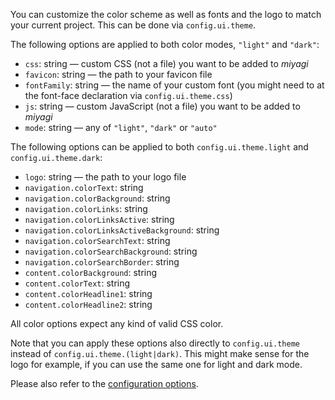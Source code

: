 You can customize the color scheme as well as fonts and the logo to match your current project. This can be done via `config.ui.theme`.

The following options are applied to both color modes, `"light"` and `"dark"`:

- `css`: string — custom CSS (not a file) you want to be added to _miyagi_
- `favicon`: string — the path to your favicon file
- `fontFamily`: string — the name of your custom font (you might need to at the font-face declaration via `config.ui.theme.css`)
- `js`: string — custom JavaScript (not a file) you want to be added to _miyagi_
- `mode`: string — any of `"light"`, `"dark"` or `"auto"`

The following options can be applied to both `config.ui.theme.light` and `config.ui.theme.dark`:

- `logo`: string — the path to your logo file
- `navigation.colorText`: string
- `navigation.colorBackground`: string
- `navigation.colorLinks`: string
- `navigation.colorLinksActive`: string
- `navigation.colorLinksActiveBackground`: string
- `navigation.colorSearchText`: string
- `navigation.colorSearchBackground`: string
- `navigation.colorSearchBorder`: string
- `content.colorBackground`: string
- `content.colorText`: string
- `content.colorHeadline1`: string
- `content.colorHeadline2`: string

All color options expect any kind of valid CSS color.

Note that you can apply these options also directly to `config.ui.theme` instead of `config.ui.theme.(light|dark)`. This might make sense for the logo for example, if you can use the same one for light and dark mode.

Please also refer to the [configuration options](/configuration/options/#theme).
